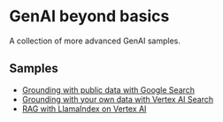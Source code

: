 # GenAI beyond basics

A collection of more advanced GenAI samples.

## Samples

* [Grounding with public data with Google Search](./samples/grounding/google-search/)
* [Grounding with your own data with Vertex AI Search](./samples/grounding/vertexai-search/)
* [RAG with LlamaIndex on Vertex AI](./samples/rag/llamaindex-vertexai/)
